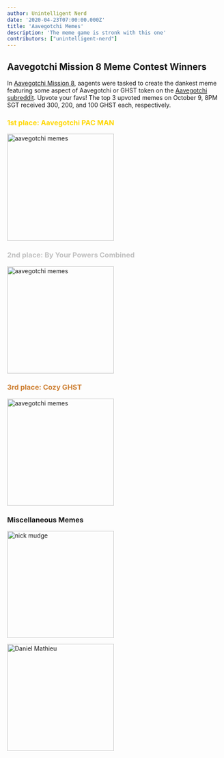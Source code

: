 ```yaml
---
author: Unintelligent Nerd
date: '2020-04-23T07:00:00.000Z'
title: 'Aavegotchi Memes'
description: 'The meme game is stronk with this one'
contributors: ["unintelligent-nerd"]
---
```


## Aavegotchi Mission 8 Meme Contest Winners

In [Aavegotchi Mission 8](/missions), aagents were tasked to create the dankest meme featuring some aspect of Aavegotchi or GHST token on the [Aavegotchi subreddit](https://www.reddit.com/r/Aavegotchi/). Upvote your favs! The top 3 upvoted memes on October 9, 8PM SGT received 300, 200, and 100 GHST each, respectively. 

### <span style="color:gold">1st place: Aavegotchi PAC MAN</span>

<p><img class="memes" src="/memes/AavegotchiPACMAN.jpg" alt = "aavegotchi memes" width = "250">

### <span style="color:silver">2nd place: By Your Powers Combined</span>

<p><img class="memes" src="/memes/byyourpowerscombined.png" alt = "aavegotchi memes" width = "250">

### <span style="color:#cd7f32">3rd place: Cozy GHST</span>

<p><img class="memes" src="/memes/CozyGHST.jpg" alt = "aavegotchi memes" width = "250">

### Miscellaneous Memes

<p><img class="memes" src="/memes/nickmudgeandvan.png" alt = "nick mudge" width = "250">
<p>
<p><img class="memes" src="/memes/danmaiyatang.png" alt = "Daniel Mathieu" width = "250">